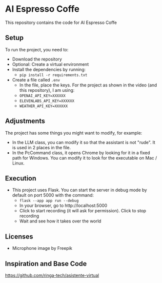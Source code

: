 # AI Espresso Coffe
This repository contains the code for AI Espresso Coffe

## Setup
To run the project, you need to:
- Download the repository
- Optional: Create a virtual environment
- Install the dependencies by running:
	- ```pip install -r requirements.txt```
- Create a file called ```.env```
	- In the file, place the keys. For the project as shown in the video (and this repository), I am using:
	- ```OPENAI_API_KEY=XXXXXX```
	- ```ELEVENLABS_API_KEY=XXXXXX```
	- ```WEATHER_API_KEY=XXXXXX```

## Adjustments
The project has some things you might want to modify, for example:

- In the LLM class, you can modify it so that the assistant is not "rude". It is used in 2 places in the file.
- In the PcCommand class, it opens Chrome by looking for it in a fixed path for Windows. You can modify it to look for the executable on Mac / Linux.

## Execution
- This project uses Flask. You can start the server in debug mode by default on port 5000 with the command:
	- ```flask --app app run --debug```
	- In your browser, go to http://localhost:5000
	- Click to start recording (it will ask for permission). Click to stop recording
	- Wait and see how it takes over the world

## Licenses
- Microphone image by Freepik

## Inspiration and Base Code
https://github.com/ringa-tech/asistente-virtual
